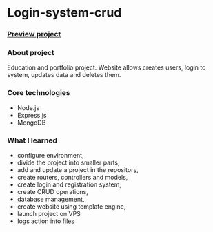 # Login-system-crud
### [Preview project](https://bit.ly/3680hKa)

### About project  
Education and portfolio project. Website allows creates users, login to system, updates data and deletes them.  

### Core technologies  
* Node.js  
* Express.js  
* MongoDB  

### What I learned  
* configure environment,  
* divide the project into smaller parts,  
* add and update a project in the repository,  
* create routers, controllers and models,  
* create login and registration system,  
* create CRUD operations,  
* database management,  
* create website using template engine,  
* launch project on VPS  
* logs action into files
